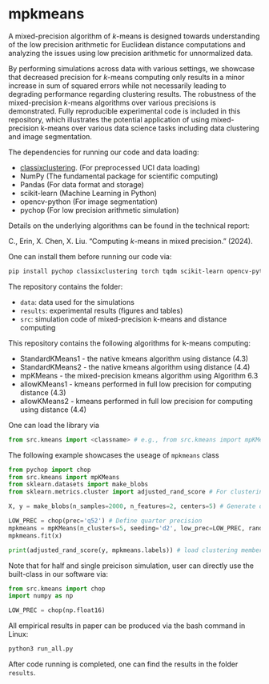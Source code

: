 # mpkmeans


A mixed-precision algorithm of $k$-means is designed towards understanding of the low precision arithmetic for Euclidean distance computations and analyzing the issues using low precision arithmetic for unnormalized data. 

By performing simulations across data with various settings, we showcase that decreased precision for $k$-means computing only results in a minor increase in sum of squared errors while not necessarily leading to degrading performance regarding clustering results. The robustness of the mixed-precision $k$-means algorithms over various precisions is demonstrated. Fully reproducible experimental code is included in this repository, which illustrates the potential application of using mixed-precision k-means over various data science tasks including data clustering and image segmentation.

The dependencies for running our code and data loading:

- [classixclustering](https://github.com/nla-group/classix). (For preprocessed UCI data loading)
- NumPy (The fundamental package for scientific computing)
- Pandas (For data format and storage)
- scikit-learn (Machine Learning in Python)
- opencv-python (For image segmentation)
- pychop (For low precision arithmetic simulation)

Details on the underlying algorithms can be found in the technical report:

C., Erin, X. Chen, X. Liu. “Computing $k$-means in mixed precision.” (2024).

One can install them before running our code via:
```Bash
pip install pychop classixclustering torch tqdm scikit-learn opencv-python
```


The repository contains the folder:

- ``data``: data used for the simulations
- ``results``: experimental results (figures and tables)
- ``src``: simulation code of mixed-precision k-means and distance computing

This repository contains the following algorithms for k-means computing:
* StandardKMeans1  - the native kmeans algorithm using distance (4.3)
* StandardKMeans2 - the native kmeans algorithm using distance (4.4)  
* mpKMeans - the mixed-precision kmeans algorithm using Algorithm 6.3
* allowKMeans1 - kmeans performed in full low precision for computing distance (4.3)
* allowKMeans2 - kmeans performed in full low precision for computing using distance (4.4)

One can load the library via 

```Python
from src.kmeans import <classname> # e.g., from src.kmeans import mpKMeans
```

The following example showcases the useage of ``mpkmeans`` class

```Python
from pychop import chop
from src.kmeans import mpKMeans
from sklearn.datasets import make_blobs
from sklearn.metrics.cluster import adjusted_rand_score # For clustering quality evaluation

X, y = make_blobs(n_samples=2000, n_features=2, centers=5) # Generate data with 5 clusters

LOW_PREC = chop(prec='q52') # Define quarter precision
mpkmeans = mpKMeans(n_clusters=5, seeding='d2', low_prec=LOW_PREC, random_state=0, verbose=1)
mpkmeans.fit(x)

print(adjusted_rand_score(y, mpkmeans.labels)) # load clustering membership via mpkmeans.labels
```

Note that for half and single preicison simulation, user can directly use the built-class in our software via:

```Python
from src.kmeans import chop
import numpy as np

LOW_PREC = chop(np.float16)
```


All empirical results in paper can be produced via the bash command in Linux:
```Python
python3 run_all.py
```

After code running is completed, one can find the results in the folder ``results``.
